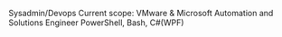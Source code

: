 Sysadmin/Devops
Current scope: VMware & Microsoft
Automation and Solutions Engineer
PowerShell, Bash, C#(WPF)
